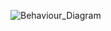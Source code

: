 
![Behaviour_Diagram](https://user-images.githubusercontent.com/94282752/143373307-e5e6ead0-ac18-451b-9019-9127eb3a86cf.png)
